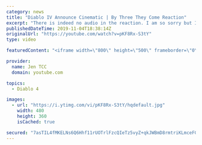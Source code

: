 ```yaml
---
category: news
title: "Diablo IV Announce Cinematic | By Three They Come Reaction"
excerpt: "There is indeed no audio in the reaction. I am so sorry but I have tried my best to salvage what I could. Check out the original video! Diablo IV Announce ..."
publishedDateTime: 2019-11-04T18:38:14Z
originalUrl: "https://youtube.com/watch?v=pKF8Rx-S3tY"
type: video

featuredContent: "<iframe width=\"800\" height=\"500\" frameborder=\"0\" src=\"https://www.youtube.com/embed/pKF8Rx-S3tY\" allow=\"accelerometer; autoplay; encrypted-media; gyroscope; picture-in-picture\" allowfullscreen></iframe>"

provider:
  name: Jen TCC
  domain: youtube.com

topics:
  - Diablo 4

images:
  - url: "https://i.ytimg.com/vi/pKF8Rx-S3tY/hqdefault.jpg"
    width: 480
    height: 360
    isCached: true

secured: "7asTIL4fMKELNs6Q6Hhf11rUOTrlFzcQIeTz5vyZ+qkJWBmD8rmtriKLmceFGcNhk7oEOpZRSiEM6OUw6ICVdcDq/17M+OVzjgiGbbuT0Rlai7K8wuRD+MCveii5CmSupe0LLdMF4akhc2b+g8VwTJYwXE7TETU+EEFMVaF6g/C0PsKFaEvDOfRccR0Lmy/pe05dMdmTVPzsXvEPCqMjNwkqJecN6uXVCYjINwnfqlSfro3q5hYzKmRjZS4ZWe0JNTbP2/+nxWM1/gfKt/CrSfA/xwLvxl9WYb8zBa7AoO5i013aA57Q6tl/mV6UT1BmWN0dp5uL8lDG3hScWqrfmuJrsVTYq6zbwkw2N9zt2hZST+FWlDLrIGqHf/v9BmX1q21MhrF++jwLIXeIInNVM/s55Z0NYLKUwscL8ELjp8fD5AO92DTLUrptjBKHw+Th;6G+IqTlP5P/kyARo5W5MJg=="
---
```


